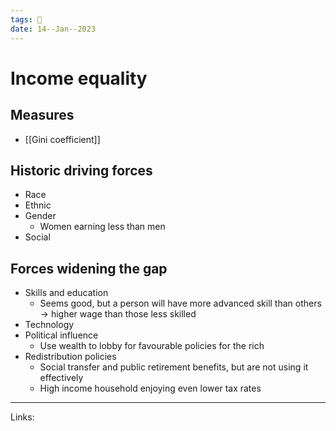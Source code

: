 ```yaml
---
tags: 🌱
date: 14--Jan--2023
---
```


# Income equality
## Measures
- [[Gini coefficient]]

## Historic driving forces
- Race
- Ethnic
- Gender
    - Women earning less than men
- Social

## Forces widening the gap
- Skills and education
    - Seems good, but a person will have more advanced skill than others → higher wage than those less skilled
- Technology
- Political influence
    - Use wealth to lobby for favourable policies for the rich
- Redistribution policies
    - Social transfer and public retirement benefits, but are not using it effectively
    - High income household enjoying even lower tax rates

---
Links: 